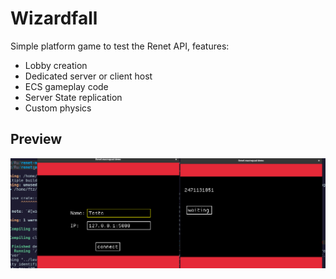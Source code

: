 # Wizardfall

Simple platform game to test the Renet API, features:

- Lobby creation
- Dedicated server or client host
- ECS gameplay code
- Server State replication
- Custom physics

## Preview
![alt text](windfall.gif)
